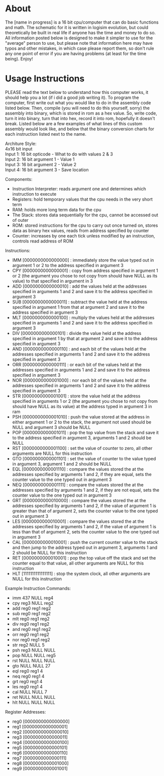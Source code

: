 # About  
The [name in progress] is a 16 bit cpu/computer that can do basic functions and math. The schematic for it is written in logisim evolution, but could theoretically be built in real life if anyone has the time and money to do so. All information posted below is designed to make it simpler to use for the "average" person to use, but please note that information here may have typos and other mistakes, in which case please report them, so don't rule any one point of error if you are having problems (at least for the time being). Enjoy!  

# Usage Instructions  
PLEASE read the text below to understand how this computer works, it should help you a lot (if i did a good job writing it). To program the computer, first write out what you would like to do in the assembly code listed below. Then, compile (you will need to do this yourself, sorry) the assembly into binary, which is stored in rom as a hex value. So, write code, turn it into binary, turn that into hex, record it into rom, hopefully it doesn't break. Listed below are a few examples of what lines of this custom assembly would look like, and below that the binary conversion charts for each instruction listed next to the name.   
   
Architure Style:   
4x16 bit input   
Input 1: 16 bit opticode - What to do with values 2 & 3   
Input 2:  16 bit argument 1 - Value 1   
Input 3:  16 bit argument 2 - Value 2   
Input 4:  16 bit argument 3 - Save location  

Components:

- Instruction Interpreter: reads argument one and determines which instruction to execute
- Registers: hold temporary values that the cpu needs in the very short term
- RAM: holds more long term data for the cpu
- The Stack: stores data sequentially for the cpu, cannot be accessed out of outer
- ROM: stored instructions for the cpu to carry out once turned on, stores data as binary hex values, reads from address specified by counter
- Counter: increases by one each tick unless modified by an instruction, controls read address of ROM

Instructions:  
  
- IMM [0000000000000000] : immediately store the value typed out in argument 1 or 2 to the address specified in argument 3    
- CPY [0000000000000001] : copy from address specified in argument 1 or 2 (the argument you chose to not copy from should have NULL as its value) to that specified in argument in 3  
- ADD [0000000000000010] : add the values held at the addresses specified in arguments 1 and 2 and save it to the address specified in argument 3   
- SUB [0000000000000011] : subtract the value held at the address specified in argument 1 from that at argument 2 and save it to the address specified in argument 3   
- MLT [0000000000000100] : multiply the values held at the addresses specified in arguments 1 and 2 and save it to the address specified in argument 3   
- DIV [0000000000000101] : divide the value held at the address specified in argument 1 by that at argument 2 and save it to the address specified in argument 3  
- AND [0000000000000110] : and each bit of the values held at the addresses specified in arguments 1 and 2 and save it to the address specified in argument 3   
- ORR [0000000000000111] : or each bit of the values held at the addresses specified in arguments 1 and 2 and save it to the address specified in argument 3   
- NOR [0000000000001000] : nor each bit of the values held at the addresses specified in arguments 1 and 2 and save it to the address specified in argument 3   
- STR [0000000000001001] : store the value held at the address specified in arguments 1 or 2 (the argument you chose to not copy from should have NULL as its value) at the address typed in argument 3 in ram
- PSH [0000000000001010] : push the value stored at the address in either argument 1 or 2 to the stack, the argument not used should be NULL and argument 3 should be NULL   
- POP [0000000000001011] : pop the top value from the stack and save it to the address specified in argument 3, arguments 1 and 2 should be NULL   
- RST [0000000000001100] : set the value of counter to zero, all other arguments are NULL for this instruction         
- GTO [0000000000001101] : set the value of counter to the value typed in argument 3, argument 1 and 2 should be NULL   
- EQL [0000000000001110] : compare the values stored the at the addresses specified by arguments 1 and 2, if they are equal, sets the counter value to the one typed out in argument 3   
- NEQ [0000000000001111] : compare the values stored the at the addresses specified by arguments 1 and 2, if they are not equal, sets the counter value to the one typed out in argument 3    
- GRT [0000000000010000] : compare the values stored the at the addresses specified by arguments 1 and 2, if the value of argument 1 is greater than that of argument 2, sets the counter value to the one typed out in argument 3    
- LES [0000000000010001] : compare the values stored the at the addresses specified by arguments 1 and 2, if the value of argument 1 is less than that of argument 2, sets the counter value to the one typed out in argument 3    
- CAL [0000000000010001] : push the current counter value to the stack and then jump to the address typed out in argument 3, arguments 1 and 2 should be NULL for this instruction     
- RET [0000000000010001] : pop the top value off the stack and set the counter equal to that value, all other arguments are NULL for this instruction     
- HLT [1111111111111111] : stop the system clock, all other arguments are NULL for this instruction   

Example Instruction Commands:  
  
- imm 437 NULL reg4  
- cpy reg3 NULL reg2  
- add reg0 reg1 reg2      
- sub reg0 reg1 reg2     
- mlt reg0 reg1 reg2    
- div reg0 reg1 reg2   
- and reg0 reg1 reg2   
- orr reg0 reg1 reg2   
- nor reg0 reg1 reg2   
- str reg2 NULL 5   
- psh reg3 NULL NULL   
- pop NULL NULL reg5   
- rst NULL NULL NULL   
- gto NULL NULL 27   
- eql reg0 reg1 4   
- neq reg0 reg1 4   
- grt reg0 reg1 4   
- les reg0 reg1 4   
- cal NULL NULL 7  
- ret NULL NULL NULL   
- hlt NULL NULL NULL   

Register Addresses:   

- reg0 [0000000000000000]     
- reg1 [0000000000000001]       
- reg2 [0000000000000010]    
- reg3 [0000000000000011]       
- reg4 [0000000000000100]    
- reg5 [0000000000000101]    
- reg6 [0000000000000110]    
- reg7 [0000000000000111]    
- reg8 [0000000000001000]      
- reg9 [0000000000001001]       
